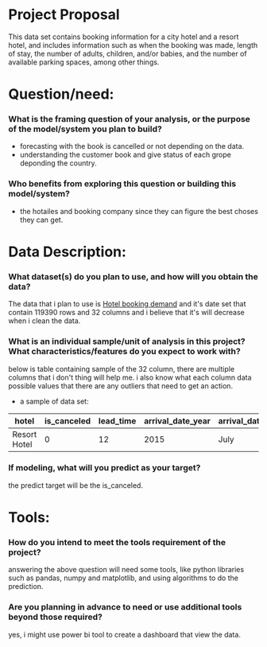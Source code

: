 # Project Proposal 
This data set contains booking information for a city hotel and a resort hotel, and includes information such as when the booking was made, length of stay, the number of adults, children, and/or babies, and the number of available parking spaces, among other things.



# Question/need:
### What is the framing question of your analysis, or the purpose of the model/system you plan to build?
  * forecasting with the book is cancelled or not depending on the data. 
  * understanding the customer book and give status of each grope deponding the country.
  
  
### Who benefits from exploring this question or building this model/system?
  * the hotailes and booking company since they can figure the best choses they can get.


# Data Description:
### What dataset(s) do you plan to use, and how will you obtain the data?
The data that i plan to use is [Hotel booking demand](https://github.com/alkhonain/Tuwaiq_project_one/blob/main/project/project_dataset.csv) and it's date set that contain 119390 rows and 32 columns and i believe that it's will decrease when i clean the data.
### What is an individual sample/unit of analysis in this project? What characteristics/features do you expect to work with?
below is table containing sample of the 32 column, there are multiple columns that i don't thing will help me. i also know what each column data possible values that there are any outliers that need to get an action.

* a sample of data set:

| hotel |	is_canceled	| lead_time | arrival_date_year |	arrival_date_month |	arrival_date_day_of_month |	stays_in_weekend_nights	| stays_in_week_nights	| adults	|	days_in_waiting_list | required_car_parking_spaces |	total_of_special_requests	 | reservation_status |	reservation_status_date |
| ------------- | ------------- | ------------- | ------------- | ------------- | ------------- | ------------- | ------------- | ------------- | ------------- | ------------- |  ------------- | ------------- | ------------- |
| Resort Hotel	| 0	| 12	| 2015 | July |	3 |	0	| 1	| 2	| 0 |	0	|	Check-Out	| 2015-07-04 | |

### If modeling, what will you predict as your target?
the predict target will be the is_canceled.

# Tools:
### How do you intend to meet the tools requirement of the project?
answering the above question will need some tools, like python libraries such as pandas, numpy and matplotlib, and using algorithms to do the prediction.
### Are you planning in advance to need or use additional tools beyond those required?
yes, i might use power bi tool to create a dashboard that view the data.


